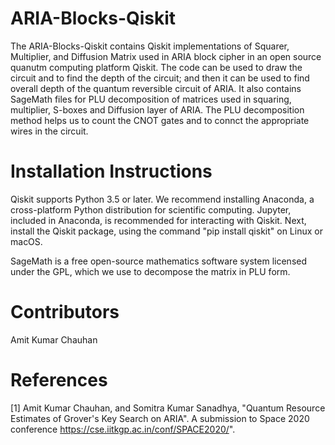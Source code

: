 # ARIA-Blocks-Qiskit
The ARIA-Blocks-Qiskit contains Qiskit implementations of Squarer, Multiplier, and Diffusion Matrix used in ARIA block cipher in an open source quanutm computing platform Qiskit. The code can be used to draw the circuit and to find the depth of the circuit; and then it can be used to find overall depth of the quantum reversible circuit of ARIA. It also contains SageMath files for PLU decomposition of matrices used in squaring, multiplier, S-boxes and Diffusion layer of ARIA. The PLU decomposition method helps us to count the CNOT gates and to connct the appropriate wires in the circuit.  

# Installation Instructions
Qiskit supports Python 3.5 or later. We recommend installing Anaconda, a cross-platform Python distribution for scientific computing. Jupyter, included in Anaconda, is recommended for interacting with Qiskit. Next, install the Qiskit package, using the command "pip install qiskit" on Linux or macOS.  

SageMath is a free open-source mathematics software system licensed under the GPL, which we use to decompose the matrix in PLU form. 

# Contributors 
Amit Kumar Chauhan

# References
[1] Amit Kumar Chauhan, and Somitra Kumar Sanadhya, "Quantum Resource Estimates of Grover's Key Search on ARIA". A submission to Space 2020 conference  https://cse.iitkgp.ac.in/conf/SPACE2020/". 
